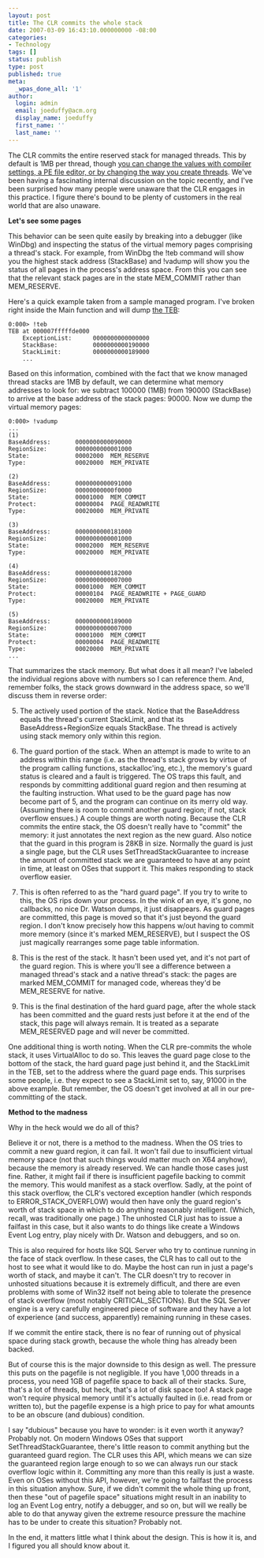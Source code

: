 ```yaml
---
layout: post
title: The CLR commits the whole stack
date: 2007-03-09 16:43:10.000000000 -08:00
categories:
- Technology
tags: []
status: publish
type: post
published: true
meta:
  _wpas_done_all: '1'
author:
  login: admin
  email: joeduffy@acm.org
  display_name: joeduffy
  first_name: ''
  last_name: ''
---
```

The CLR commits the entire reserved stack for managed threads.   This by
default is 1MB per thread, though [you can change the values with compiler settings,
a PE file editor, or by changing the way you create threads](http://www.bluebytesoftware.com/blog/PermaLink,guid,4c0e068c-f7d7-4979-86b1-688b5a29c115.aspx).
We've been having a fascinating internal discussion on the topic recently, and I've
been surprised how many people were unaware that the CLR engages in this practice.
I figure there's bound to be plenty of customers in the real world that are also
unaware.

**Let's see some pages**

This behavior can be seen quite easily by breaking into a debugger (like WinDbg)
and inspecting the status of the virtual memory pages comprising a thread's stack.
For example, from WinDbg the !teb command will show you the highest stack address
(StackBase) and !vadump will show you the status of all pages in the process's address
space.  From this you can see that the relevant stack pages are in the state
MEM\_COMMIT rather than MEM\_RESERVE.

Here's a quick example taken from a sample managed program.  I've broken right
inside the Main function and will dump [the TEB](http://www.bluebytesoftware.com/blog/PermaLink,guid,eb98baaf-0837-498d-a1e7-e4e16788f912.aspx):

```
0:000> !teb
TEB at 000007fffffde000
    ExceptionList:      0000000000000000
    StackBase:          0000000000190000
    StackLimit:         0000000000189000
    ...
```

Based on this information, combined with the fact that we know managed thread stacks
are 1MB by default, we can determine what memory addresses to look for: we subtract
100000 (1MB) from 190000 (StackBase) to arrive at the base address of the stack pages:
90000.  Now we dump the virtual memory pages:

```
0:000> !vadump
...
(1)
BaseAddress:       0000000000090000
RegionSize:        0000000000001000
State:             00002000  MEM_RESERVE
Type:              00020000  MEM_PRIVATE

(2)
BaseAddress:       0000000000091000
RegionSize:        00000000000f0000
State:             00001000  MEM_COMMIT
Protect:           00000004  PAGE_READWRITE
Type:              00020000  MEM_PRIVATE

(3)
BaseAddress:       0000000000181000
RegionSize:        0000000000001000
State:             00002000  MEM_RESERVE
Type:              00020000  MEM_PRIVATE

(4)
BaseAddress:       0000000000182000
RegionSize:        0000000000007000
State:             00001000  MEM_COMMIT
Protect:           00000104  PAGE_READWRITE + PAGE_GUARD
Type:              00020000  MEM_PRIVATE

(5)
BaseAddress:       0000000000189000
RegionSize:        0000000000007000
State:             00001000  MEM_COMMIT
Protect:           00000004  PAGE_READWRITE
Type:              00020000  MEM_PRIVATE
...
```

That summarizes the stack memory.  But what does it all mean?  I've labeled
the individual regions above with numbers so I can reference them.  And, remember
folks, the stack grows downward in the address space, so we'll discuss them in reverse
order:

5. The actively used portion of the stack.  Notice that the BaseAddress equals
the thread's current StackLimit, and that its BaseAddress+RegionSize equals StackBase.
The thread is actively using stack memory only within this region.

4. The guard portion of the stack.  When an attempt is made to write to an address
within this range (i.e. as the thread's stack grows by virtue of the program
calling functions, stackalloc'ing, etc.), the memory's guard status is cleared
and a fault is triggered.  The OS traps this fault, and responds by committing
additional guard region and then resuming at the faulting instruction.  What
used to be the guard page has now become part of 5, and the program can continue
on its merry old way.  (Assuming there is room to commit another guard region;
if not, stack overflow ensues.)  A couple things are worth noting.  Because
the CLR commits the entire stack, the OS doesn't really have to "commit" the memory:
it just annotates the next region as the new guard.  Also notice that the guard
in this program is 28KB in size.  Normally the guard is just a single page,
but the CLR uses SetThreadStackGuarantee to increase the amount of committed stack
we are guaranteed to have at any point in time, at least on OSes that support it.
This makes responding to stack overflow easier.

3. This is often referred to as the "hard guard page".  If you try to write
to this, the OS rips down your process.  In the wink of an eye, it's gone,
no callbacks, no nice Dr. Watson dumps, it just disappears.  As guard pages
are committed, this page is moved so that it's just beyond the guard region.
I don't know precisely how this happens w/out having to commit more memory (since
it's marked MEM\_RESERVE), but I suspect the OS just magically rearranges some page
table information.

2. This is the rest of the stack.  It hasn't been used yet, and it's not part
of the guard region.  This is where you'll see a difference between a managed
thread's stack and a native thread's stack: the pages are marked MEM\_COMMIT for
managed code, whereas they'd be MEM\_RESERVE for native.

1. This is the final destination of the hard guard page, after the whole stack has
been committed and the guard rests just before it at the end of the stack, this page
will always remain.  It is treated as a separate MEM\_RESERVED page and will
never be committed.

One additional thing is worth noting.  When the CLR pre-commits the whole stack,
it uses VirtualAlloc to do so.  This leaves the guard page close to the bottom
of the stack, the hard guard page just behind it, and the StackLimit in the TEB,
set to the address where the guard page ends.  This surprises some people, i.e.
they expect to see a StackLimit set to, say, 91000 in the above example.  But
remember, the OS doesn't get involved at all in our pre-committing of the stack.

**Method to the madness**

Why in the heck would we do all of this?

Believe it or not, there is a method to the madness.  When the OS tries to commit
a new guard region, it can fail.  It won't fail due to insufficient virtual
memory space (not that such things would matter much on X64 anyhow), because the
memory is already reserved.  We can handle those cases just fine.  Rather,
it might fail if there is insufficient pagefile backing to commit the memory.
This would manifest as a stack overflow.  Sadly, at the point of this stack
overflow, the CLR's vectored exception handler (which responds to ERROR\_STACK\_OVERFLOW)
would then have only the guard region's worth of stack space in which to do anything
reasonably intelligent.  (Which, recall, was traditionally one page.)
The unhosted CLR just has to issue a failfast in this case, but it also wants to
do things like create a Windows Event Log entry, play nicely with Dr. Watson and
debuggers, and so on.

This is also required for hosts like SQL Server who try to continue running in the
face of stack overflow.  In these cases, the CLR has to call out to the host
to see what it would like to do.  Maybe the host can run in just a page's
worth of stack, and maybe it can't.  The CLR doesn't try to recover in unhosted
situations because it is extremely difficult, and there are even problems with some
of Win32 itself not being able to tolerate the presence of stack overflow (most notably
CRITICAL\_SECTIONs).  But the SQL Server engine is a very carefully engineered
piece of software and they have a lot of experience (and success, apparently) remaining
running in these cases.

If we commit the entire stack, there is no fear of running out of physical space
during stack growth, because the whole thing has already been backed.

But of course this is the major downside to this design as well.  The pressure
this puts on the pagefile is not negligible.  If you have 1,000 threads in a
process, you need 1GB of pagefile space to back all of their stacks.  Sure,
that's a lot of threads, but heck, that's a lot of disk space too!  A stack
page won't require physical memory until it's actually faulted in (i.e. read
from or written to), but the pagefile expense is a high price to pay for what amounts
to be an obscure (and dubious) condition.

I say "dubious" because you have to wonder: is it even worth it anyway?
Probably not.  On modern Windows OSes that support SetThreadStackGuarantee,
there's little reason to commit anything but the guaranteed guard region.
The CLR uses this API, which means we can size the guaranteed region large enough
to so we can always run our stack overflow logic within it.  Committing any
more than this really is just a waste.  Even on OSes without this API, however,
we're going to failfast the process in this situation anyhow.  Sure, if we
didn't commit the whole thing up front, then these "out of pagefile space"
situations might result in an inability to log an Event Log entry, notify a debugger,
and so on, but will we really be able to do that anyway given the extreme resource
pressure the machine has to be under to create this situation?  Probably not.

In the end, it matters little what I think about the design.  This is how it
is, and I figured you all should know about it.

